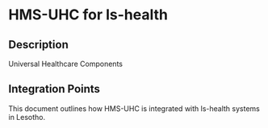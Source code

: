 # HMS-UHC for ls-health

## Description

Universal Healthcare Components

## Integration Points

This document outlines how HMS-UHC is integrated with ls-health systems in Lesotho.
